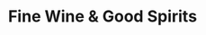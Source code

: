 ---
title: "Fine Wine & Good Spirits"
url: /mckeesport/fine-wine-und-good-spirits/
shop: Spirituosen
---